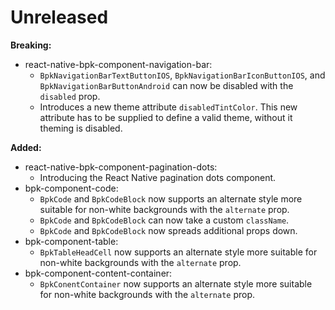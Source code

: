 # Unreleased

**Breaking:**

- react-native-bpk-component-navigation-bar:
  - `BpkNavigationBarTextButtonIOS`, `BpkNavigationBarIconButtonIOS`, and `BpkNavigationBarButtonAndroid` can now be disabled with the `disabled` prop.
  - Introduces a new theme attribute `disabledTintColor`. This new attribute has to be supplied to define a valid theme, without it theming is disabled.

**Added:**
- react-native-bpk-component-pagination-dots:
  - Introducing the React Native pagination dots component.
- bpk-component-code:
  - `BpkCode` and `BpkCodeBlock` now supports an alternate style more suitable for non-white backgrounds with the `alternate` prop.
  - `BpkCode` and `BpkCodeBlock` can now take a custom `className`.
  - `BpkCode` and `BpkCodeBlock` now spreads additional props down.
- bpk-component-table:
  - `BpkTableHeadCell` now supports an alternate style more suitable for non-white backgrounds with the `alternate` prop.
- bpk-component-content-container:
  - `BpkConentContainer` now supports an alternate style more suitable for non-white backgrounds with the `alternate` prop.

